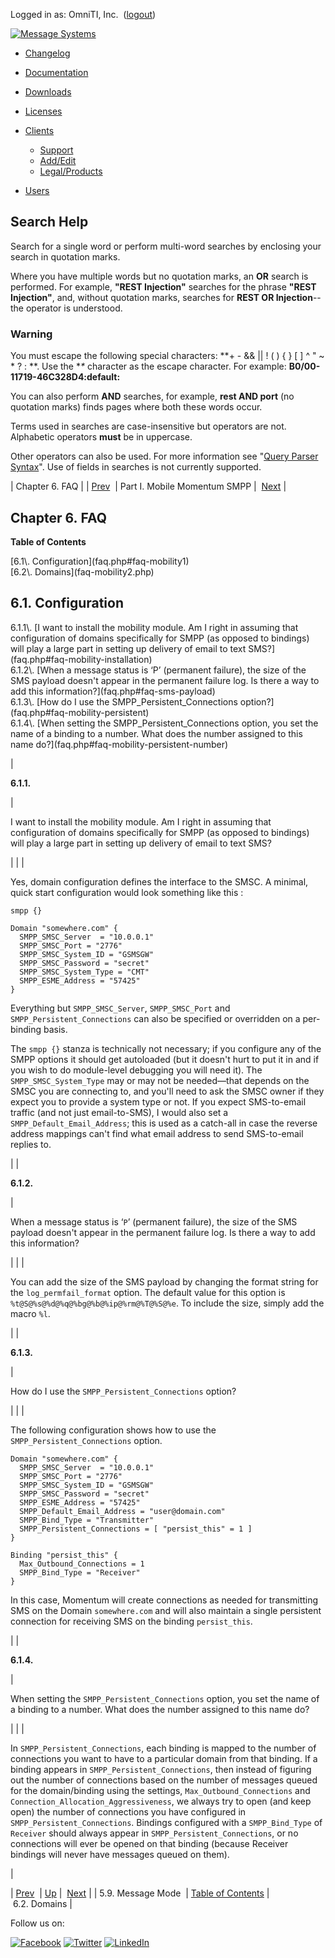 Logged in as: OmniTI, Inc.  ([logout](https://support.messagesystems.com/logout.php))

[![Message Systems](https://support.messagesystems.com/images/ms-white205.png)](https://support.messagesystems.com/start.php) 

*   [Changelog](https://support.messagesystems.com/start.php?show=changelog)
*   [Documentation](https://support.messagesystems.com/docs/)
*   [Downloads](https://support.messagesystems.com/start.php)

*   [Licenses](https://support.messagesystems.com/license_summary.php)
*   <a href="">Clients</a>
    *   [Support](https://support.messagesystems.com/cs.php)
    *   [Add/Edit](https://support.messagesystems.com/edit_client.php)
    *   [Legal/Products](https://support.messagesystems.com/edit_products.php)
*   [Users](https://support.messagesystems.com/edit_customer.php)

## Search Help

Search for a single word or perform multi-word searches by enclosing your search in quotation marks.

Where you have multiple words but no quotation marks, an **OR** search is performed. For example, **"REST Injection"** searches for the phrase **"REST Injection"**, and, without quotation marks, searches for **REST OR Injection**--the operator is understood.

### Warning

You must escape the following special characters: **+ - && || ! ( ) { } [ ] ^ " ~ * ? : \**. Use the **\** character as the escape character. For example: **B0/00-11719-46C328D4\:default\:**

You can also perform **AND** searches, for example, **rest AND port** (no quotation marks) finds pages where both these words occur.

Terms used in searches are case-insensitive but operators are not. Alphabetic operators **must** be in uppercase.

Other operators can also be used. For more information see "[Query Parser Syntax](https://lucene.apache.org/core/old_versioned_docs/versions/3_0_0/queryparsersyntax.html)". Use of fields in searches is not currently supported.

| Chapter 6. FAQ |
| [Prev](mobility.best.practices.message.mode.php)  | Part I. Mobile Momentum SMPP |  [Next](faq-mobility2.php) |

## Chapter 6. FAQ

**Table of Contents**

<dl class="toc">

<dt>[6.1\. Configuration](faq.php#faq-mobility1)</dt>

<dt>[6.2\. Domains](faq-mobility2.php)</dt>

</dl>

## 6.1. Configuration

<a name="idp1472096"></a>

<dl>

<dt>6.1.1\. [I want to install the mobility module. Am I right in assuming that configuration of domains specifically for SMPP (as opposed to bindings) will play a large part in setting up delivery of email to text SMS?](faq.php#faq-mobility-installation)</dt>

<dt>6.1.2\. [When a message status is ‘P’ (permanent failure), the size of the SMS payload doesn't appear in the permanent failure log. Is there a way to add this information?](faq.php#faq-sms-payload)</dt>

<dt>6.1.3\. [How do I use the SMPP_Persistent_Connections option?](faq.php#faq-mobility-persistent)</dt>

<dt>6.1.4\. [When setting the SMPP_Persistent_Connections option, you set the name of a binding to a number. What does the number assigned to this name do?](faq.php#faq-mobility-persistent-number)</dt>

</dl>

| <a name="faq-mobility-installation"></a><a name="idp1472864"></a>

**6.1.1.**

 | 

I want to install the mobility module. Am I right in assuming that configuration of domains specifically for SMPP (as opposed to bindings) will play a large part in setting up delivery of email to text SMS?

 |
|  | 

Yes, domain configuration defines the interface to the SMSC. A minimal, quick start configuration would look something like this :

```
smpp {}

Domain "somewhere.com" {
  SMPP_SMSC_Server  = "10.0.0.1"
  SMPP_SMSC_Port = "2776"
  SMPP_SMSC_System_ID = "GSMSGW"
  SMPP_SMSC_Password = "secret"
  SMPP_SMSC_System_Type = "CMT"
  SMPP_ESME_Address = "57425"
}
```

Everything but `SMPP_SMSC_Server`, `SMPP_SMSC_Port` and `SMPP_Persistent_Connections` can also be specified or overridden on a per-binding basis.

The `smpp {}` stanza is technically not necessary; if you configure any of the SMPP options it should get autoloaded (but it doesn't hurt to put it in and if you wish to do module-level debugging you will need it). The `SMPP_SMSC_System_Type` may or may not be needed—that depends on the SMSC you are connecting to, and you'll need to ask the SMSC owner if they expect you to provide a system type or not. If you expect SMS-to-email traffic (and not just email-to-SMS), I would also set a `SMPP_Default_Email_Address`; this is used as a catch-all in case the reverse address mappings can't find what email address to send SMS-to-email replies to.

 |
| <a name="faq-sms-payload"></a><a name="idp486336"></a>

**6.1.2.**

 | 

When a message status is ‘`P`’ (permanent failure), the size of the SMS payload doesn't appear in the permanent failure log. Is there a way to add this information?

 |
|  | 

You can add the size of the SMS payload by changing the format string for the `log_permfail_format` option. The default value for this option is `%t@S@%s@%d@%q@%bg@%b@%ip@%rm@%T@%S@%e`. To include the size, simply add the macro `%l`.

 |
| <a name="faq-mobility-persistent"></a><a name="idp513408"></a>

**6.1.3.**

 | 

How do I use the `SMPP_Persistent_Connections` option?

 |
|  | 

The following configuration shows how to use the `SMPP_Persistent_Connections` option.

```
Domain "somewhere.com" {
  SMPP_SMSC_Server  = "10.0.0.1"
  SMPP_SMSC_Port = "2776"
  SMPP_SMSC_System_ID = "GSMSGW"
  SMPP_SMSC_Password = "secret"
  SMPP_ESME_Address = "57425"
  SMPP_Default_Email_Address = "user@domain.com"
  SMPP_Bind_Type = "Transmitter"
  SMPP_Persistent_Connections = [ "persist_this" = 1 ]
}

Binding "persist_this" {
  Max_Outbound_Connections = 1
  SMPP_Bind_Type = "Receiver"
}
```

In this case, Momentum will create connections as needed for transmitting SMS on the Domain `somewhere.com` and will also maintain a single persistent connection for receiving SMS on the binding `persist_this`.

 |
| <a name="faq-mobility-persistent-number"></a><a name="idp425312"></a>

**6.1.4.**

 | 

When setting the `SMPP_Persistent_Connections` option, you set the name of a binding to a number. What does the number assigned to this name do?

 |
|  | 

In `SMPP_Persistent_Connections`, each binding is mapped to the number of connections you want to have to a particular domain from that binding. If a binding appears in `SMPP_Persistent_Connections`, then instead of figuring out the number of connections based on the number of messages queued for the domain/binding using the settings, `Max_Outbound_Connections` and `Connection_Allocation_Aggressiveness`, we always try to open (and keep open) the number of connections you have configured in `SMPP_Persistent_Connections`. Bindings configured with a `SMPP_Bind_Type` of `Receiver` should always appear in `SMPP_Persistent_Connections`, or no connections will ever be opened on that binding (because Receiver bindings will never have messages queued on them).

 |

| [Prev](mobility.best.practices.message.mode.php)  | [Up](p.smpp.php) |  [Next](faq-mobility2.php) |
| 5.9. Message Mode  | [Table of Contents](index.php) |  6.2. Domains |

Follow us on:

[![Facebook](https://support.messagesystems.com/images/icon-facebook.png)](http://www.facebook.com/messagesystems) [![Twitter](https://support.messagesystems.com/images/icon-twitter.png)](http://twitter.com/#!/MessageSystems) [![LinkedIn](https://support.messagesystems.com/images/icon-linkedin.png)](http://www.linkedin.com/company/message-systems)